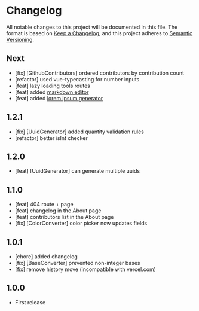 # Changelog
All notable changes to this project will be documented in this file.
The format is based on [Keep a Changelog](https://keepachangelog.com/en/1.0.0/),
and this project adheres to [Semantic Versioning](https://semver.org/spec/v2.0.0.html).

## Next
- [fix] [GithubContributors] ordered contributors by contribution count
- [refactor] used vue-typecasting for number inputs
- [feat] lazy loading tools routes
- [feat] added [markdown editor](/#/markdown-editor)
- [feat] added [lorem ipsum generator](/#/lorem-ipsum-generator)

## 1.2.1
- [fix] [UuidGenerator] added quantity validation rules
- [refactor] better isInt checker

## 1.2.0
- [feat] [UuidGenerator] can generate multiple uuids 

## 1.1.0
- [feat] 404 route + page
- [feat] changelog in the About page 
- [feat] contributors list in the About page 
- [fix] [ColorConverter] color picker now updates fields 

## 1.0.1
- [chore] added changelog
- [fix] [BaseConverter] prevented non-integer bases
- [fix] remove history move (incompatible with vercel.com)

## 1.0.0
- First release
